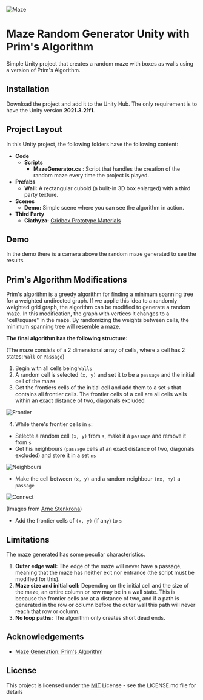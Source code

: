 
![Maze](https://user-images.githubusercontent.com/62213937/234410011-0cd4ac6d-ca16-4387-8e48-5c4abe584539.PNG)

# Maze Random Generator Unity with Prim's Algorithm
 Simple Unity project that creates a random maze with boxes as walls using a version of Prim's Algorithm.

## Installation

Download the project and add it to the Unity Hub. The only requirement is to have the Unity version **2021.3.21f1**.
    
## Project Layout
In this Unity project, the following folders have the following content:

- **Code**
    - **Scripts**
        - **MazeGenerator.cs** : Script that handles the creation of the random maze every time the project is played.
- **Prefabs**
    - **Wall:** A rectangular cuboid (a bulit-in 3D box enlarged) with a third party texture.
- **Scenes**
    - **Demo:** Simple scene where you can see the algorithm in action.
- **Third Party**
    - **Ciathyza:** [Gridbox Prototype Materials](https://assetstore.unity.com/packages/2d/textures-materials/gridbox-prototype-materials-129127)

## Demo

In the demo there is a camera above the random maze generated to see the results.

## Prim's Algorithm Modifications
Prim's algorithm is a greedy algorithm for finding a minimum spanning tree for a weighted undirected graph. If we applie this idea to a randomly weighted grid graph, the algorithm can be modified to generate a random maze. In this modification, the graph with vertices it changes to a "cell/square" in the maze. By randomizing the weights between cells, the minimum spanning tree will resemble a maze.

**The final algorithm has the following structure:**

(The maze consists of a 2 dimensional array of cells, where a cell has 2 states: `Wall` or `Passage`)
1. Begin with all cells being `Walls`
2. A random cell is selected `(x, y)` and set it to be a `passage` and the initial cell of the maze
3. Get the frontiers cells of the initial cell and add them to a set `s` that contains all frontier cells. The frontier cells of a cell are all cells walls within an exact distance of two, diagonals excluded

![Frontier](https://user-images.githubusercontent.com/62213937/234407861-16f18ae1-b189-4ccd-87cb-158a0fdade57.png)

4. While there's frontier cells in `s`:
- Selecte a random cell `(x, y)` from `s`, make it a `passage` and remove it from `s`
- Get his neighbours (`passage` cells at an exact distance of two, diagonals excluded) and store it in a set `ns`

![Neighbours](https://user-images.githubusercontent.com/62213937/234407941-5e6f3db1-cbe0-41cb-9b0b-1e98aeff9bf0.png)

- Make the cell between `(x, y)` and a random neighbour `(nx, ny)` a `passage`

![Connect](https://user-images.githubusercontent.com/62213937/234407995-e02a7bf0-2e2b-4187-ad06-82b24a95cf54.png)

(Images from [Arne Stenkrona](https://github.com/ArneStenkrona/MazeFun))

- Add the frontier cells of `(x, y)` (if any) to `s`

## Limitations
The maze generated has some peculiar characteristics.
1. **Outer edge wall:** The edge of the maze will never have a passage, meaning that the maze has neither exit nor entrance (the script must be modified for this).
2. **Maze size and initial cell:** Depending on the initial cell and the size of the maze, an entire column or row may be in a wall state. This is because the frontier cells are at a distance of two, and if a path is generated in the row or column before the outer wall this path will never reach that row or column.
3. **No loop paths:** The algorithm only creates short dead ends.

## Acknowledgements
 - [Maze Generation: Prim's Algorithm](https://weblog.jamisbuck.org/2011/1/10/maze-generation-prim-s-algorithm)



## License

This project is licensed under the [MIT](https://choosealicense.com/licenses/mit/) License - see the LICENSE.md file for details 

